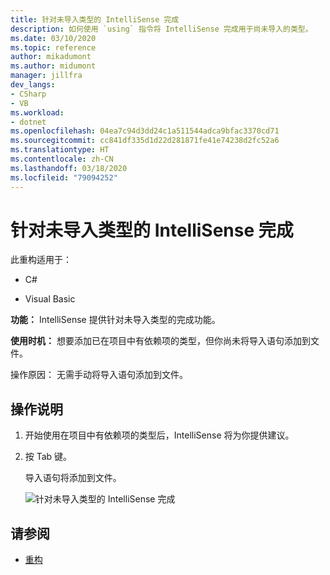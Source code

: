 ```yaml
---
title: 针对未导入类型的 IntelliSense 完成
description: 如何使用 `using` 指令将 IntelliSense 完成用于尚未导入的类型。
ms.date: 03/10/2020
ms.topic: reference
author: mikadumont
ms.author: midumont
manager: jillfra
dev_langs:
- CSharp
- VB
ms.workload:
- dotnet
ms.openlocfilehash: 04ea7c94d3dd24c1a511544adca9bfac3370cd71
ms.sourcegitcommit: cc841df335d1d22d281871fe41e74238d2fc52a6
ms.translationtype: HT
ms.contentlocale: zh-CN
ms.lasthandoff: 03/18/2020
ms.locfileid: "79094252"
---
```

# <a name="intellisense-completion-for-unimported-types"></a>针对未导入类型的 IntelliSense 完成

此重构适用于：

- C#

- Visual Basic

**功能：** IntelliSense 提供针对未导入类型的完成功能。

**使用时机：** 想要添加已在项目中有依赖项的类型，但你尚未将导入语句添加到文件。 

操作原因：  无需手动将导入语句添加到文件。

## <a name="how-to"></a>操作说明

1. 开始使用在项目中有依赖项的类型后，IntelliSense 将为你提供建议。
2. 按 Tab 键。  

   导入语句将添加到文件。

   ![针对未导入类型的 IntelliSense 完成](media/intellisense-completion-unimported-types.png)

## <a name="see-also"></a>请参阅

- [重构](../refactoring-in-visual-studio.md)
